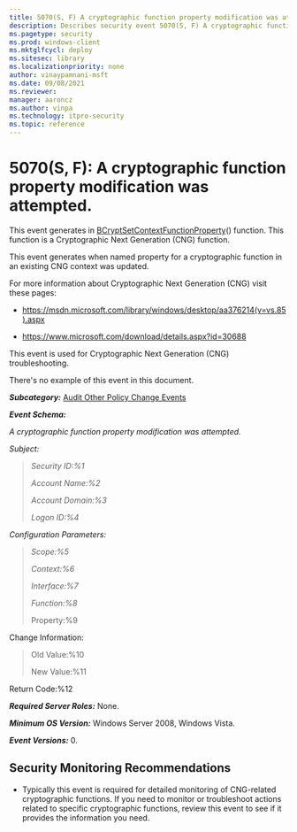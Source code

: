 ```yaml
---
title: 5070(S, F) A cryptographic function property modification was attempted. (Windows 10)
description: Describes security event 5070(S, F) A cryptographic function property modification was attempted.
ms.pagetype: security
ms.prod: windows-client
ms.mktglfcycl: deploy
ms.sitesec: library
ms.localizationpriority: none
author: vinaypamnani-msft
ms.date: 09/08/2021
ms.reviewer: 
manager: aaroncz
ms.author: vinpa
ms.technology: itpro-security
ms.topic: reference
---
```


# 5070(S, F): A cryptographic function property modification was attempted.


This event generates in [BCryptSetContextFunctionProperty](/windows/win32/api/bcrypt/nf-bcrypt-bcryptsetcontextfunctionproperty)() function. This function is a Cryptographic Next Generation (CNG) function.

This event generates when named property for a cryptographic function in an existing CNG context was updated.

For more information about Cryptographic Next Generation (CNG) visit these pages:

-   <https://msdn.microsoft.com/library/windows/desktop/aa376214(v=vs.85).aspx>

-   <https://www.microsoft.com/download/details.aspx?id=30688>

This event is used for Cryptographic Next Generation (CNG) troubleshooting.

There's no example of this event in this document.

***Subcategory:***&nbsp;[Audit Other Policy Change Events](audit-other-policy-change-events.md)

***Event Schema:***

*A cryptographic function property modification was attempted.*

*Subject:*

> *Security ID:%1*
>
> *Account Name:%2*
>
> *Account Domain:%3*
>
> *Logon ID:%4*

*Configuration Parameters:*

> *Scope:%5*
>
> *Context:%6*
>
> *Interface:%7*
>
> *Function:%8*
>
> Property:%9

Change Information:

> Old Value:%10
>
> New Value:%11

Return Code:%12

***Required Server Roles:*** None.

***Minimum OS Version:*** Windows Server 2008, Windows Vista.

***Event Versions:*** 0.

## Security Monitoring Recommendations

-   Typically this event is required for detailed monitoring of CNG-related cryptographic functions. If you need to monitor or troubleshoot actions related to specific cryptographic functions, review this event to see if it provides the information you need.